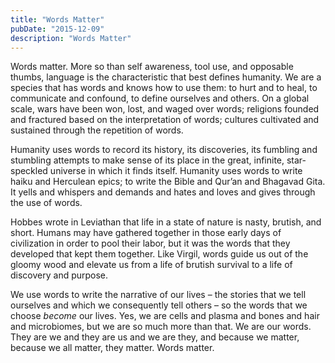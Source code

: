 ```yaml
---
title: "Words Matter"
pubDate: "2015-12-09"
description: "Words Matter"
---
```


Words matter. More so than self awareness, tool use, and opposable thumbs, language is the characteristic that best defines humanity. We are a species that has words and knows how to use them: to hurt and to heal, to communicate and confound, to define ourselves and others. On a global scale, wars have been won, lost, and waged over words; religions founded and fractured based on the interpretation of words; cultures cultivated and sustained through the repetition of words.

Humanity uses words to record its history, its discoveries, its fumbling and stumbling attempts to make sense of its place in the great, infinite, star-speckled universe in which it finds itself. Humanity uses words to write haiku and Herculean epics; to write the Bible and Qur’an and Bhagavad Gita. It yells and whispers and demands and hates and loves and gives through the use of words.

Hobbes wrote in Leviathan that life in a state of nature is nasty, brutish, and short. Humans may have gathered together in those early days of civilization in order to pool their labor, but it was the words that they developed that kept them together. Like Virgil, words guide us out of the gloomy wood and elevate us from a life of brutish survival to a life of discovery and purpose.

We use words to write the narrative of our lives – the stories that we tell ourselves and which we consequently tell others – so the words that we choose _become_ our lives. Yes, we are cells and plasma and bones and hair and microbiomes, but we are so much more than that. We are our words. They are we and they are us and we are they, and because we matter, because we all matter, they matter. Words matter.
